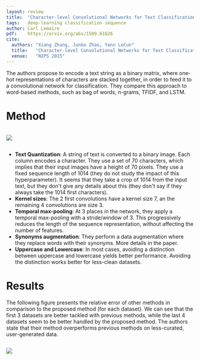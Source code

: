 ```yaml
---
layout: review
title:  "Character-level Convolutional Networks for Text Classification"
tags:   deep-learning classification sequence
author: Carl Lemaire
pdf:    https://arxiv.org/abs/1509.01626
cite:
  authors: "Xiang Zhang, Junbo Zhao, Yann LeCun"
  title:   "Character-level Convolutional Networks for Text Classification"
  venue:   "NIPS 2015"
---
```


<style type="text/css">img {margin: 1em 0 1em 0;}</style>

The authors propose to encode a text string as a binary matrix, where one-hot representations of characters are stacked together, in order to feed it to a convolutional network for classification. They compare this approach to word-based methods, such as bag of words, n-grams, TFIDF, and LSTM.

# Method

![](/deep-learning/images/cont-text/x1.png)

* **Text Quantization**: A string of text is converted to a binary image. Each column encodes a character. They use a set of 70 characters, which implies that their input images have a height of 70 pixels. They use a fixed sequence length of 1014 (they do not study the impact of this hyperparameter). It seems that they take a crop of 1014 from the input text, but they don't give any details about this (they don't say if they always take the 1014 first characters).
* **Kernel sizes**: The 2 first convolutions have a kernel size 7, an the remaining 4 convolutions are size 3.
* **Temporal max-pooling**: At 3 places in the network, they apply a temporal max-pooling with a stride/window of 3. This progressively reduces the length of the sequence representation, without affecting the number of features.
* **Synonyms augmentation**: They perform a data augmentation where they replace words with their synonyms. More details in the paper.
* **Uppercase and Lowercase**: In most cases, avoiding a distinction between uppercase and lowercase yields better performance. Avoiding the distinction works better for less-clean datasets.

# Results

The following figure presents the relative error of other methods in comparison to the proposed method (for each dataset). We can see that the first 3 datasets are better tackled with previous methods, while the last 4 datasets seem to be better handled by the proposed method. The authors state that their method overperforms previous methods on less-curated, user-generated data.

![](/deep-learning/images/cont-text/relative-errors.png)